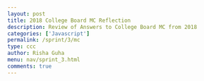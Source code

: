 ```yaml
---
layout: post
title: 2018 College Board MC Reflection
description: Review of Answers to College Board MC from 2018
categories: ['Javascript']
permalink: /sprint/3/mc
type: ccc
author: Risha Guha
menu: nav/sprint_3.html
comments: true
---
```


